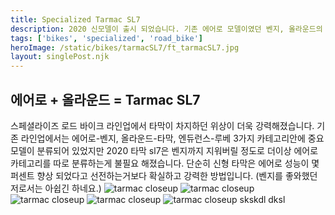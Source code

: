 ```yaml
---
title: Specialized Tarmac SL7
description: 2020 신모델이 출시 되었습니다. 기존 에어로 모델이였던 벤지, 올라운드의 타막으로 분류되었던 스페셜라이즈의 라인업이 타막 단일 모델로 합쳐졌다는게 이번 신 모델의 특성을 잘 보여주고 있습니다.
tags: ['bikes', 'specialized', 'road_bike']
heroImage: /static/bikes/tarmacSL7/ft_tarmacSL7.jpg
layout: singlePost.njk
---
```


## 에어로 + 올라운드 = Tarmac SL7

스페셜라이즈 로드 바이크 라인업에서 타막이 차지하던 위상이 더욱 강력해졌습니다. 기존 라인업에서는 에어로-벤지, 올라운드-타막, 엔듀런스-루베 3가지 카테고리안에 중요 모델이 분류되어 있었지만 2020 타막 sl7은 벤지까지 지워버릴 정도로 더이상 에어로 카테고리를 따로 분류하는게 불필요 해졌습니다. 단순히 신형 타막은 에어로 성능이 몇 퍼센트 향상 되었다고 선전하는거보다 확실하고 강력한 방법입니다. (벤지를 좋와했던 저로서는 아쉽긴 하네요.)
![tarmac closeup](/static/bikes/tarmacSL7/tarmacSL7_1.jpg)
![tarmac closeup](/static/bikes/tarmacSL7/tarmacSL7_2.jpg)
![tarmac closeup](/static/bikes/tarmacSL7/tarmacSL7_3.jpg)
![tarmac closeup](/static/bikes/tarmacSL7/tarmacSL7_4.jpg)
![tarmac closeup](/static/bikes/tarmacSL7/geometry_tarmacSL7.gif)
skskdl
dksl

